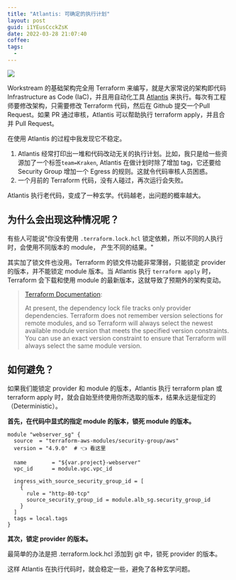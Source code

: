 ```yaml
---
title: "Atlantis: 可确定的执行计划"
layout: post
guid: i1YEusCcckZsK
date: 2022-03-28 21:07:40
coffee:
tags:
  -
---
```


![](https://mednoter.com/media/files/2022/2022-03-28-atlantis-workflow.png)

Workstream 的基础架构完全用 Terraform 来编写，就是大家常说的架构即代码 Infrastructure as Code (IaC)，并且用自动化工具 [Atlantis](https://www.runatlantis.io/) 来执行。每次有工程师要修改架构，只需要修改 Terraform 代码，然后在 Github 提交一个Pull Request。如果 PR 通过审核，Atlantis 可以帮助执行 terraform apply，并且合并 Pull Request。

在使用 Atlantis 的过程中我发现它不稳定。

1. Atlantis 经常打印出一堆和代码改动无关的执行计划。比如，我只是给一些资源加了一个标签`team=Kraken`, Atlantis 在做计划时除了增加 tag，它还要给 Security Group 增加一个 Egress 的规则。这就令代码审核人员困惑。
2. 一个月前的 Terraform 代码，没有人碰过，再次运行会失败。

Atlantis 执行老代码，变成了一种玄学。代码越老，出问题的概率越大。


## 为什么会出现这种情况呢？

有些人可能说"你没有使用 `.terraform.lock.hcl` 锁定依赖，所以不同的人执行时，会使用不同版本的 module， 产生不同的结果。"

其实加了锁文件也没用。Terraform 的锁文件功能非常薄弱，只能锁定 provider 的版本，并不能锁定 module 版本。当 Atlantis 执行 `terraform apply` 时，Terraform 会下载和使用 module 的最新版本，这就导致了预期外的架构变动。

> [Terraform Documentation](https://www.terraform.io/language/files/dependency-lock#dependency-lock-file):
>
> At present, the dependency lock file tracks only provider dependencies. Terraform does not remember version selections for remote modules, and so Terraform will always select the newest available module version that meets the specified version constraints. You can use an exact version constraint to ensure that Terraform will always select the same module version.

## 如何避免？

如果我们能锁定 provider 和 module 的版本，Atlantis 执行 terraform plan 或 terraform apply 时，就会自始至终使用你所选取的版本，结果永远是恒定的（Deterministic）。

**首先，在代码中显式的指定 module 的版本，锁死 module 的版本。**

```
module "webserver_sg" {
  source  = "terraform-aws-modules/security-group/aws"
  version = "4.9.0"  # 👈 看这里

  name        = "${var.project}-webserver"
  vpc_id      = module.vpc.vpc_id

  ingress_with_source_security_group_id = [
    {
      rule = "http-80-tcp"
      source_security_group_id = module.alb_sg.security_group_id
    }
  ]
  tags = local.tags
}
```

**其次，锁定 provider 的版本。**

最简单的办法是把 .terraform.lock.hcl 添加到 git 中，锁死 provider 的版本。

这样 Atlantis 在执行代码时，就会稳定一些，避免了各种玄学问题。
